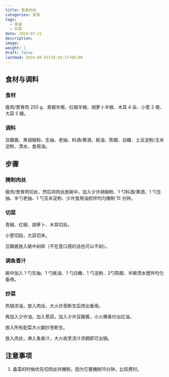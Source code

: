 ```yaml
---
title: 鱼香肉丝
catogories: 美食
tags:
  - 菜谱
  - 炒菜
date: 2024-07-21
description: 
image: 
weight: 1
draft: false
lastmod: 2024-08-01T10:10:17+08:00
---
```


## 食材与调料

### 食材

瘦肉/里脊肉 250 g、青椒半根、红椒半根、胡萝卜半根、木耳 4 朵、小葱 2 根、大蒜 5 瓣。

### 调料

豆瓣酱、黑胡椒粉、生抽、老抽、料酒/黄酒、蚝油、陈醋、白糖、土豆淀粉/玉米淀粉、清水、食用油。

## 步骤

### 腌制肉丝

瘦肉/里脊肉切丝，然后将肉丝放碗中，加入少许胡椒粉、1 勺料酒/黄酒、1 勺生抽、半勺老抽、1 勺玉米淀粉、少许食用油抓拌均匀腌制 15 分钟。

### 切菜

青椒、红椒、胡萝卜、木耳切丝。

小葱切段，大蒜切末。

豆瓣酱放入碗中剁碎（不在意口感的话也可以不剁）。

### 调鱼香汁

碗中加入 1 勺生抽、1 勺蚝油、1 勺白糖、1 勺淀粉、2勺陈醋、半碗清水搅拌均匀备用。

### 炒菜

热锅凉油，放入肉丝，大火炒至断生后捞出备用。

再加入少许油，加入葱蒜，加入少许豆瓣酱，小火爆香炒出红油。

放入所有配菜大火翻炒至断生。

放入肉丝，淋入鱼香汁，大火收至汤汁浓稠即可出锅。

## 注意事项

1. 备菜的时候优先切肉丝并腌制，因为它要腌制15分钟，比较费时。


